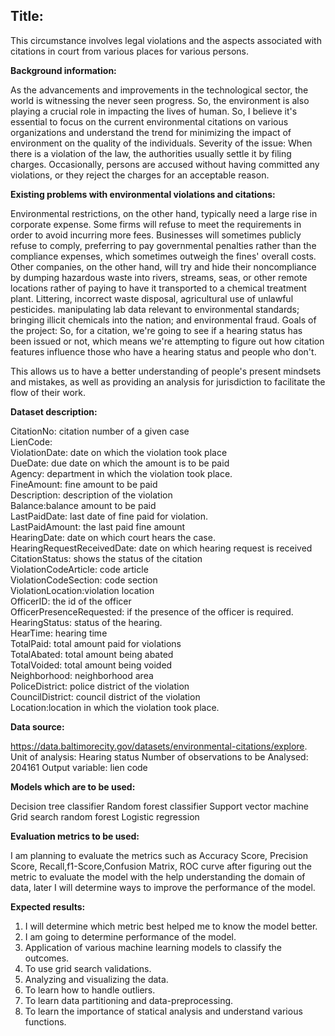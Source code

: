 ## Title: 

This circumstance involves legal violations and the aspects associated with citations in court from various places for various persons.
 
**Background information:**

As the advancements and improvements in the technological sector, the world is witnessing the never seen progress. So, the environment is also playing a crucial role in impacting the lives of human. So, I believe it's essential to focus on the current environmental citations on various organizations and understand the trend for minimizing the impact of environment on the quality of the individuals.
Severity of the issue: When there is a violation of the law, the authorities usually settle it by filing charges. Occasionally, persons are accused without having committed any violations, or they reject the charges for an acceptable reason.
 
**Existing problems with environmental violations and citations:**

Environmental restrictions, on the other hand, typically need a large rise in corporate expense. Some firms will refuse to meet the requirements in order to avoid incurring more fees. Businesses will sometimes publicly refuse to comply, preferring to pay governmental penalties rather than the compliance expenses, which sometimes outweigh the fines' overall costs. Other companies, on the other hand, will try and hide their noncompliance by dumping hazardous waste into rivers, streams, seas, or other remote locations rather of paying to have it transported to a chemical treatment plant. Littering, incorrect waste disposal, agricultural use of unlawful pesticides. manipulating lab data relevant to environmental standards; bringing illicit chemicals into the nation; and environmental fraud.
Goals of the project: So, for a citation, we're going to see if a hearing status has been issued or not, which means we're attempting to figure out how citation features influence those who have a hearing status and people who don't. 
 
This allows us to have a better understanding of people's present mindsets and mistakes, as well as providing an analysis for jurisdiction to facilitate the flow of their work.

**Dataset description:**

CitationNo: citation number of a given case		
LienCode:		
ViolationDate: date on which the violation took place		
DueDate: due date on which the amount is to be paid		
Agency: department in which the violation took place.		
FineAmount: fine amount to be paid		
Description: description of the violation		
Balance:balance amount to be paid		
LastPaidDate: last date of fine paid for violation.		
LastPaidAmount: the last paid fine amount		
HearingDate: date on which court hears the case.		
HearingRequestReceivedDate: date on which hearing request is received		
CitationStatus: shows the status of the citation		
ViolationCodeArticle: code article		
ViolationCodeSection: code section		
ViolationLocation:violation location			
OfficerID: the id of the officer		
OfficerPresenceRequested: if the presence of the officer is required.		
HearingStatus: status of the hearing.		
HearTime: hearing time		
TotalPaid: total amount paid for violations		
TotalAbated: total amount being abated		
TotalVoided: total amount being voided		
Neighborhood: neighborhood area		
PoliceDistrict: police district of the violation		
CouncilDistrict: council district of the violation		
Location:location in which the violation took place.

**Data source:**

https://data.baltimorecity.gov/datasets/environmental-citations/explore.
Unit of analysis: Hearing status
Number of observations to be Analysed: 204161
Output variable: lien code

**Models which are to be used:**

Decision tree classifier
Random forest classifier
Support vector machine
Grid search random forest
Logistic regression

**Evaluation metrics to be used:**

I am planning to evaluate the metrics such as Accuracy Score, Precision Score, Recall,f1-Score,Confusion Matrix, ROC curve after figuring out the metric to evaluate the model with the help understanding the domain of data, later I will determine ways to improve the performance of the model.

**Expected results:**

1. I will determine which metric best helped me to know the model better.
2. I am going to determine performance of the model.
3. Application of various machine learning models to classify the outcomes.
4. To use grid search validations.
5. Analyzing and visualizing the data.
6. To learn how to handle outliers.
7. To learn data partitioning and data-preprocessing.
8. To learn the importance of statical analysis and understand various functions.
